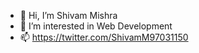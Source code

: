 - 👋 Hi, I’m Shivam Mishra
- 👀 I’m interested in Web Development
- 📫 https://twitter.com/ShivamM97031150
<!---
shivamm620/shivamm620 is a ✨ special ✨ repository because its `README.md` (this file) appears on your GitHub profile.
You can click the Preview link to take a look at your changes.
--->
